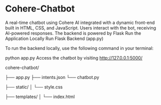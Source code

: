 # Cohere-Chatbot
A real-time chatbot using Cohere AI integrated with a dynamic front-end built in HTML, CSS, and JavaScript. Users interact with the bot, receiving AI-powered responses. The backend is powered by Flask
Run the Application Locally
Run Flask Backend (app.py)

To run the backend locally, use the following command in your terminal:

python app.py
Access the chatbot by visiting http://127.0.0.1:5000/

cohere-chatbot/

├── app.py
├── intents.json
└── chatbot.py

├── static/
│   └── style.css

├── templates/
│   └── index.html
